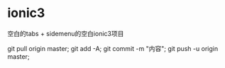 # ionic3
空白的tabs + sidemenu的空白ionic3项目

git pull origin master;
git  add -A;
git commit -m "内容";
git push -u origin master;
